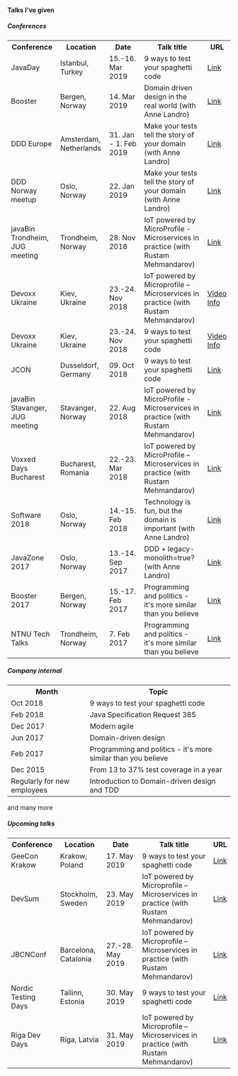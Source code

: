 #### Talks I've given

##### Conferences
<table>
<tr>
<th>Conference</th><th>Location</th>
<th>Date</th><th>Talk title</th><th>URL</th>
</tr>

<tr>
    <td>JavaDay </td>
    <td> Istanbul, Turkey </td>
    <td> 15.-16. Mar 2019 </td>
    <td> 9 ways to test your spaghetti code </td>
    <td> <a href="https://javaday.istanbul/">Link</a> </td> 
</tr>
<tr>
    <td>Booster </td>
    <td> Bergen, Norway </td>
    <td> 14. Mar 2019 </td>
    <td> Domain driven design in the real world (with Anne Landro) </td>
    <td> <a href="https://2019.boosterconf.no/talks/1216">Link</a></td>
</tr>
<tr>
    <td>DDD Europe</td>
    <td> Amsterdam, Netherlands</td>
    <td> 31. Jan - 1. Feb 2019</td>
    <td> Make your tests tell the story of your domain (with Anne Landro)
    </td>
    <td> <a href="https://dddeurope.com/2019/speakers/mads-opheim/">Link</a> </td>
</tr>
<tr>
    <td>DDD Norway meetup</td>
    <td> Oslo, Norway </td>
    <td> 22. Jan 2019 </td>
    <td> Make your tests tell the story of your domain (with Anne Landro) </td>
    <td> <a href="https://www.meetup.com/dddnorway/events/257968490/">Link</a> </td>
</tr>
<tr>
    <td>javaBin Trondheim, JUG meeting </td>
    <td> Trondheim, Norway </td>
    <td> 28. Nov 2018 </td>
    <td> IoT powered by MicroProfile - Microservices in practice (with Rustam Mehmandarov) </td>
    <td> <a href="https://www.meetup.com/javaBin-Trondheim/events/255193377/">Link</a> </td>
</tr>
<tr>
    <td>Devoxx Ukraine </td>
    <td> Kiev, Ukraine </td>
    <td> 23.-24. Nov 2018 </td>
    <td> IoT powered by Microprofile – Microservices in practice (with Rustam Mehmandarov) </td>
    <td><a href="https://www.youtube.com/watch?v=r6bhFOr_jNg">Video</a> <a href="https://dvua18.confinabox.com/talk/NBH-1424/IoT_powered_by_Microprofile_%E2%80%93_Microservices_in_practice">Info</a> </td>
</tr>
<tr>
    <td>Devoxx Ukraine </td>
    <td> Kiev, Ukraine </td>
    <td> 23.-24. Nov 2018 </td>
    <td> 9 ways to test your spaghetti code </td>
    <td><a href="https://www.youtube.com/watch?v=ZMuI524OP-8">Video</a> <a href="https://dvua18.confinabox.com/talk/XGY-1566/9_ways_to_test_your_spaghetti_code">Info</a> </td>
</tr>
<tr>
    <td>JCON </td>
    <td> Dusseldorf, Germany </td>
    <td> 09. Oct 2018 </td>
    <td> 9 ways to test your spaghetti code </td>
    <td> <a href="http://jcon.one/en">Link</a> </td>
</tr>
<tr>
    <td>javaBin Stavanger, JUG meeting </td>
    <td> Stavanger, Norway </td><td> 22. Aug 2018 </td>
    <td> IoT powered by MicroProfile - Microservices in practice (with Rustam Mehmandarov) </td>
    <td> <a href="https://www.meetup.com/javaBin-Stavanger/events/253537920/">Link</a> </td>
</tr>
<tr>
    <td>Voxxed Days Bucharest </td>
    <td> Bucharest, Romania </td>
    <td> 22.-23. Mar 2018 </td>
    <td> IoT powered by MicroProfile – Microservices in practice (with Rustam Mehmandarov) </td>
    <td> <a href="https://voxxeddays.com/romania/2018/01/16/iot-powered-by-microprofile-microservices-in-practice/">Link</a> </td>
</tr>
<tr>
    <td>Software 2018 </td>
    <td> Oslo, Norway </td>
    <td> 14.-15. Feb 2018 </td>
    <td> Technology is fun, but the domain is important (with Anne Landro) </td>
    <td> <a href="https://event.dnd.no/software/sessions/teknologi-er-artig-men-domenet-er-viktig-vanne-landro-og-mads-opheim-computas/">Link</a> </td>
</tr>
<tr>
    <td>JavaZone 2017 </td>
    <td> Oslo, Norway </td>
    <td> 13.-14. Sep 2017 </td>
    <td> DDD + legacy-monolith=true? (with Anne Landro) </td>
    <td> <a href="https://2017.javazone.no/program/bcbb8c889b204ddbb59a4c5d67035897">Link</a> </td>
</tr>
<tr>
    <td>Booster 2017 </td>
    <td> Bergen, Norway </td>
    <td> 15.-17. Feb 2017 </td>
    <td> Programming and politics - it's more similar than you believe </td>
    <td> <a href="https://2017.boosterconf.no/talks/877">Link</a> </td>
</tr>
<tr>
    <td>NTNU Tech Talks </td>
    <td> Trondheim, Norway </td>
    <td> 7. Feb 2017 </td>
    <td> Programming and politics - it's more similar than you believe </td><td> <a href="https://techtalks.no/">Link</a> </td>
</tr>
</table>

##### Company internal
<table>
<tr>
    <th>Month</th><th>Topic</th>
</tr>
<tr><td>Oct 2018 </td><td> 9 ways to test your spaghetti code </td></tr>
<tr><td>Feb 2018 </td><td> Java Specification Request 385 </td></tr>
<tr><td>Dec 2017 </td><td> Modern agile </td></tr>
<tr><td>Jun 2017 </td><td> Domain-driven design </td></tr>
<tr><td>Feb 2017 </td><td> Programming and politics - it's more similar than you believe </td></tr>
<tr><td>Dec 2015 </td><td> From 13 to 37% test coverage in a year </td></tr>
<tr><td>Regularly for new employees </td><td> Introduction to Domain-driven design and TDD </td></tr>
</table>
and many more

##### Upcoming talks
<table>
<tr><th>Conference </th><th> Location </th><th> Date </th><th> Talk title </th><th> URL</th></tr>
<tr>
    <td>GeeCon Krakow</td>
    <td> Krakow, Poland </td>
    <td> 17. May 2019 </td>
    <td> 9 ways to test your spaghetti code </td>
    <td> <a href="https://2019.geecon.org/speakers/info.html?id=492">Link</a></td>
</tr>
<tr>
    <td>DevSum </td>
    <td> Stockholm, Sweden </td>
    <td> 23. May 2019 </td>
    <td> IoT powered by Microprofile – Microservices in practice (with Rustam Mehmandarov) </td>
    <td> <a href="https://www.devsum.se/sessions/iot-powered-by-microprofile-microservices-in-practice/">Link</a></td>
</tr>
<tr>
    <td>JBCNConf </td>
    <td> Barcelona, Catalonia </td>
    <td> 27.-28. May 2019 </td>
    <td> IoT powered by Microprofile – Microservices in practice (with Rustam Mehmandarov) </td>
    <td> <a href="http://www.jbcnconf.com/2019/infoTalk.html?id=5c44693a9034ae38180b14b2">Link</a></td>
</tr>
<tr>
    <td>Nordic Testing Days </td>
    <td> Tallinn, Estonia </td>
    <td> 30. May 2019 </td>
    <td> 9 ways to test your spaghetti code </td>
    <td> <a href="https://nordictestingdays.eu/events/tracks/9-ways-test-your-spaghetti-code">Link</a></td>
</tr>
<tr>
    <td>Riga Dev Days </td>
    <td> Riga, Latvia </td>
    <td> 31. May 2019 </td>
    <td> IoT powered by Microprofile – Microservices in practice (with Rustam Mehmandarov) </td>
    <td> <a href="https://2019.rigadevdays.lv/event-sessions/iot-powered-by-microprofile-microservices-in-practice/">Link</a></td>
</tr>
</table>